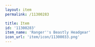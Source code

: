 ```yaml
---
layout: item
permalink: /11300283

title: Item
id: '11300283'
item_name: 'Ranger''s Beastly Headgear'
icon_url: 'item/icon/11300033.png'
---
```

